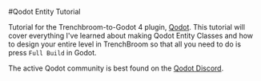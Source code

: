 #Qodot Entity Tutorial

Tutorial for the Trenchbroom-to-Godot 4 plugin, [Qodot](https://github.com/Shfty/qodot-plugin/). This tutorial will cover everything I've learned about making Qodot Entity Classes and how to design your entire level in TrenchBroom so that all you need to do is press `Full Build` in Godot.

The active Qodot community is best found on the [Qodot Discord](https://discord.gg/c72WBuG).